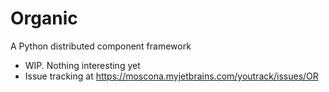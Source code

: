 # Organic
A Python distributed component framework

* WIP. Nothing interesting yet
* Issue tracking at https://moscona.myjetbrains.com/youtrack/issues/OR
